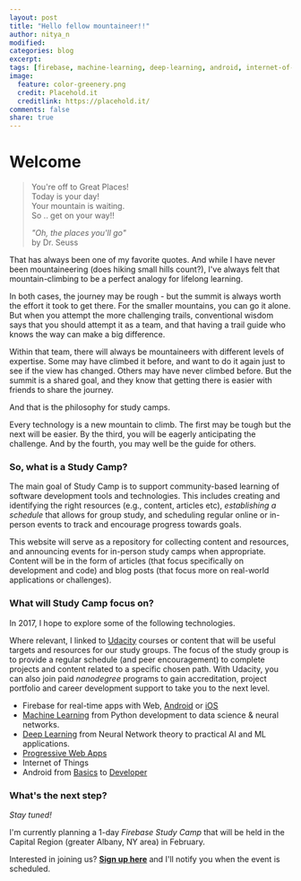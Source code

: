 ```yaml
---
layout: post
title: "Hello fellow mountaineer!!"
author: nitya_n
modified:
categories: blog
excerpt:
tags: [firebase, machine-learning, deep-learning, android, internet-of-things, progressive-web-apps, new-technology]
image:
  feature: color-greenery.png
  credit: Placehold.it
  creditlink: https://placehold.it/
comments: false
share: true
---
```



# Welcome 

> You're off to Great Places! <br/>
> Today is your day! <br/>
> Your mountain is waiting.<br/>
> So .. get on your way!! <br/>
> 
>   _"Oh, the places you'll go"_ </br>
>   by Dr. Seuss

That has always been one of my favorite quotes. And while I have never been mountaineering (does hiking small hills count?), I've always felt that mountain-climbing to be a perfect analogy for lifelong learning. 

In both cases, the journey may be rough - but the summit is always worth the effort it took to get there. For the smaller mountains, you can go it alone. But when you attempt the more challenging trails, conventional wisdom says that you should attempt it as a team, and that having a trail guide who knows the way can make a big difference. 

Within that team, there will always be mountaineers with different levels of expertise. Some may have climbed it before, and want to do it again just to see if the view has changed. Others may have never climbed before. But the summit is a shared goal, and they know that getting there is easier with friends to share the journey.

And that is the philosophy for study camps. 

Every technology is a new mountain to climb. The first may be tough but the next will be easier. By the third, you will be eagerly anticipating the challenge. And by the fourth, you may well be the guide for others.


### So, what is a Study Camp?

The main goal of Study Camp is to support community-based learning of software development tools and technologies. This includes creating and identifying the right resources (e.g., content, articles etc), _establishing a schedule_ that allows for group study, and scheduling regular online or in-person events to track and encourage progress towards goals.

This website will serve as a repository for collecting content and resources, and announcing events for in-person study camps when appropriate. Content will be in the form of articles (that focus specifically on development and code) and blog posts (that focus more on real-world applications or challenges).


### What will Study Camp focus on?

In 2017, I hope to explore some of the following technologies. 

Where relevant, I linked to [Udacity](http://www.udacity.com) courses or content that will be useful targets and resources for our study groups. The focus of the study group is to provide a regular schedule (and peer encouragement) to complete projects and content related to a specific chosen path. With Udacity, you can also join paid _nanodegree_ programs to gain accreditation, project portfolio and career development support to take you to the next level.

 * Firebase for real-time apps with Web, [Android](https://www.udacity.com/course/firebase-in-a-weekend-by-google-android--ud0352) or [iOS](https://www.udacity.com/course/firebase-in-a-weekend-by-google-ios--ud0351)
 * [Machine Learning](https://www.udacity.com/course/machine-learning-engineer-nanodegree--nd009) from Python development to data science & neural networks.
 * [Deep Learning](https://www.udacity.com/course/deep-learning-nanodegree-foundation--nd101) from Neural Network theory to practical AI and ML applications.
 * [Progressive Web Apps](https://www.udacity.com/progressive-web-apps)
 * Internet of Things
 * Android from [Basics](https://www.udacity.com/course/android-basics-nanodegree-by-google--nd803) to [Developer](https://www.udacity.com/course/android-developer-nanodegree-by-google--nd801) 


### What's the next step?

_Stay tuned!_

I'm currently planning a 1-day _Firebase Study Camp_ that will be held in the Capital Region (greater Albany, NY area) in February. 

Interested in joining us? [**Sign up here**](http://bit.ly/firebase-camp-2017) and I'll notify you when the event is scheduled.

